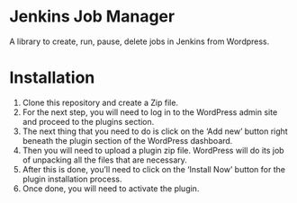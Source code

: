 # Jenkins Job Manager
A library to create, run, pause, delete jobs in Jenkins from Wordpress.

# Installation 
1. Clone this repository and create a Zip file.
2. For the next step, you will need to log in to the WordPress admin site and proceed to the plugins section.
3. The next thing that you need to do is click on the ‘Add new’ button right beneath the plugin section of the WordPress dashboard.
4. Then you will need to upload a plugin zip file. WordPress will do its job of unpacking all the files that are necessary.
5. After this is done, you’ll need to click on the ‘Install Now’ button for the plugin installation process.
6. Once done, you will need to activate the plugin.
